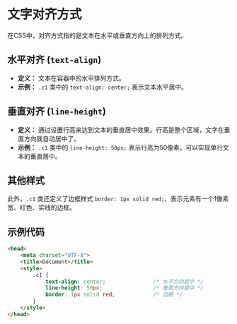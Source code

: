 # 文字对齐方式

在CSS中，对齐方式指的是文本在水平或垂直方向上的排列方式。

## 水平对齐 (`text-align`)

- **定义：** 文本在容器中的水平排列方式。
- **示例：** `.c1` 类中的 `text-align: center;` 表示文本水平居中。

## 垂直对齐 (`line-height`)

- **定义：** 通过设置行高来达到文本的垂直居中效果。行高是整个区域，文字在垂直方向就自动居中了。
- **示例：** `.c1` 类中的 `line-height: 50px;` 表示行高为50像素，可以实现单行文本的垂直居中。

## 其他样式

此外，`.c1` 类还定义了边框样式 `border: 1px solid red;`，表示元素有一个1像素宽、红色、实线的边框。

## 示例代码

```html
<head>
    <meta charset="UTF-8">
    <title>Document</title>
    <style>
        .c1 {
            text-align: center;               /* 水平方向居中 */
            line-height: 50px;                /* 垂直方向居中 */
            border: 1px solid red;            /* 边框 */
        }
    </style>
</head>
```
